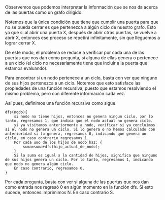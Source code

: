 Observemos que podemos interpretar la información que se nos da acerca de las puertas como un grafo dirigido.

Notemos que la única condición que tiene que cumplir una puerta para que no se pueda cerrar
es que pertenezca a algún ciclo de nuestro grafo.
Esto ya que si al abrir una puerta X, después de abrir otras puertas, se vuelve a abrir X,
entonces ese proceso se repetirá infinitamente, sin que lleguemos a lograr cerrar X.

De este modo, el problema se reduce a verificar por cada una de las puertas que nos dan como pregunta,
si alguna de ellas genera o pertenece a un ciclo (el ciclo no necesariamente tiene que incluir a la puerta
que estamos evaluando).

Para encontrar si un nodo pertenece a un ciclo, basta con ver que ninguno de sus hijos pertenezca a un ciclo.
Notemos que esto satisface las propiedades de una función recursiva, puesto que estamos resolviendo el mismo problema,
pero con diferente información cada vez.

Así pues, definimos una función recursiva como sigue.

	dfs(nodo){
		si nodo no tiene hijos, entonces no genera ningun ciclo, por lo tanto, regresamos 1, que indica que el nodo actual no genera ciclo.
		si ya visitamos anteriormente a nodo, verificar si ya concluimos si el nodo no genera un ciclo. Si lo genera o no hemos calculado con anterioridad si lo genera, regresamos 0, indicando que genera un ciclo, en caso contrario regresamos 1.
		Por cada uno de los hijos de nodo haz: {
			suma=suma+dfs(hijo_actual_de_nodo);
		}
		Si la suma es igual a la cantidad de hijos, significa que ninguno de sus hijos genera un ciclo. Por lo tanto, regresamos 1, indicando que nodo no genera algún ciclo.
		En caso contrario, regresamos 0.
	}
	
Por cada pregunta, basta con ver si alguna de las puertas que nos dan como entrada nos regresó 0 en algún momento en la función dfs. Si esto sucede, entonces imprimimos N. En caso contrario S.
